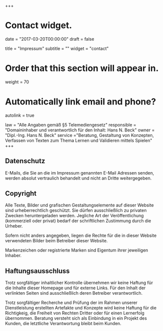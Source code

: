+++
# Contact widget.

date = "2017-03-20T00:00:00"
draft = false

title = "Impressum"
subtitle = ""
widget = "contact"

# Order that this section will appear in.
weight = 70

# Automatically link email and phone?
autolink = true

law = "Alle Angaben gemäß §5 Telemediengesetz"
responsible = "Domaininhaber und verantwortlich für den Inhalt: Hans N. Beck"
owner = "Dipl.-Ing. Hans N. Beck"
service ="Beratung, Gestaltung von Konzepten, Verfassen von Texten zum Thema Lernen und Validieren mittels Spielen"
+++

## Datenschutz

E-Mails, die Sie an die im Impressum genannten E-Mail Adressen senden, werden absolut vertraulich behandelt und nicht an Dritte weitergegeben.

## Copyright

Alle Texte, Bilder und grafischen Gestaltungselemente auf dieser Website sind urheberrechtlich geschützt. Sie dürfen ausschließlich zu privaten Zwecken heruntergeladen werden. Jegliche Art der Veröffentlichung (kommerziell oder privat) bedarf der schriftlichen Zustimmung durch die Urheber.

Sofern nicht anders angegeben, liegen die Rechte für die in dieser Website verwendeten Bilder beim Betreiber dieser Website.

Markenzeichen oder registrierte Marken sind Eigentum ihrer jeweiligen Inhaber.

## Haftungsausschluss

Trotz sorgfältiger inhaltlicher Kontrolle übernehmen wir keine Haftung für die Inhalte dieser Homepage und für externe Links. Für den Inhalt der verlinkten Seiten sind ausschließlich deren Betreiber verantwortlich.

Trotz sorgfältiger Recherche und Prüfung der im Rahmen unserer Dienstleistung erstellten Artefakte und Konzepte wird keine Haftung für die Richtigkeig, die Freiheit von Rechten Dritter oder für einen Lernerfolg übernommen. Beratung versteht sich als Einbindung in ein Projekt des Kunden, die letztliche Verantwortung bleibt beim Kunden.
